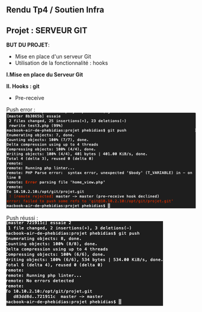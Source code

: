 ## Rendu Tp4 / Soutien Infra

  

## Projet : SERVEUR GIT


**BUT DU PROJET**:

- Mise en place d'un serveur Git 
- Utilisation de la fonctionnalité : hooks 


**I.Mise en place du Serveur Git**

**II. Hooks : git**



- Pre-receive 


Push error : 
![enter image description here](https://github.com/Lilou444/CCNA2-2018/blob/master/Rendu%20soutien%20Infra/capture/pusherror.png)

Push réussi : 
![enter image description here](https://github.com/Lilou444/CCNA2-2018/blob/master/Rendu%20soutien%20Infra/capture/Push.png)